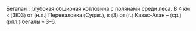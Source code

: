 ---
---

Бегалан
: глубокая обширная котловина с полянами среди леса. В 4 км к ⦅ЗЮЗ⦆ от ⦅н.п.⦆ Переваловка ⦅Судак.⦆, к ⦅З⦆ от ⦅г.⦆ Казас-Алан – ⦅ср.⦆ ⦅рпл.⦆ бегалы – 3–6.
